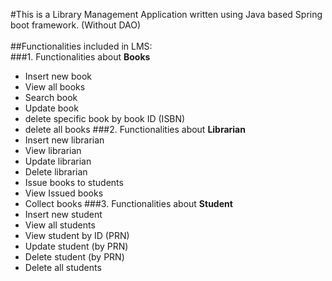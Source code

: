 #This is a Library Management Application written using Java based Spring boot framework. (Without DAO)
<br><br>
##Functionalities included in LMS:
<br>
###1. Functionalities about **Books**
  - Insert new book
  - View all books
  - Search book
  - Update book
  - delete specific book by book ID (ISBN)
  - delete all books
###2. Functionalities about **Librarian**
  - Insert new librarian
  - View librarian
  - Update librarian
  - Delete librarian
  - Issue books to students
  - View Issued books
  - Collect books
###3. Functionalities about **Student**
  - Insert new student
  - View all students
  - View student by ID (PRN)
  - Update student (by PRN)
  - Delete student (by PRN)
  - Delete all students
